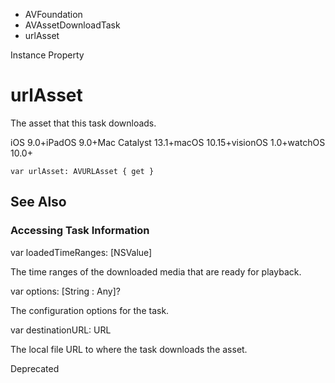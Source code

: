 

- AVFoundation
- AVAssetDownloadTask
-  urlAsset 

Instance Property

# urlAsset

The asset that this task downloads.

iOS 9.0+iPadOS 9.0+Mac Catalyst 13.1+macOS 10.15+visionOS 1.0+watchOS 10.0+

``` source
var urlAsset: AVURLAsset { get }
```

## See Also

### Accessing Task Information

var loadedTimeRanges: [NSValue]

The time ranges of the downloaded media that are ready for playback.

var options: [String : Any]?

The configuration options for the task.

var destinationURL: URL

The local file URL to where the task downloads the asset.

Deprecated

